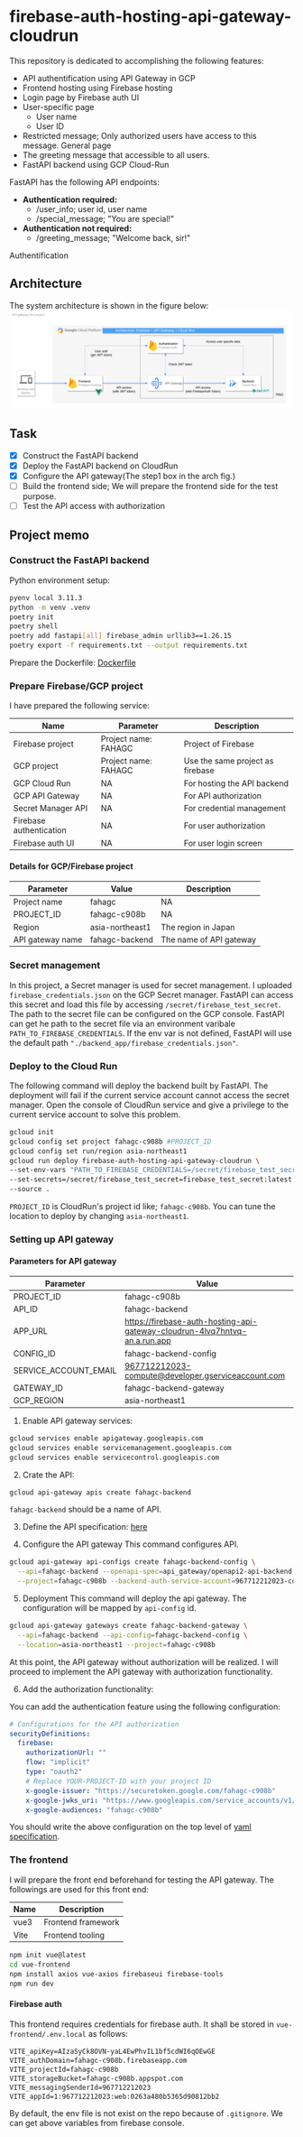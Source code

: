 # firebase-auth-hosting-api-gateway-cloudrun

This repository is dedicated to accomplishing the following features:

- API authentification using API Gateway in GCP
- Frontend hosting using Firebase hosting
- Login page by Firebase auth UI
- User-specific page
    - User name
    - User ID
- Restricted message; Only authorized users have access to this message.
  General page
- The greeting message that accessible to all users.
- FastAPI backend using GCP Cloud-Run

FastAPI has the following API endpoints:

- **Authentication required:**
    - /user_info; user id, user name
    - /special_message; "You are special!"
- **Authentication not required:**
    - /greeting_message; "Welcome back, sir!"

Authentification

## Architecture

The system architecture is shown in the figure below:
![fig](docs/arch_design.drawio.png)

## Task

- [x] Construct the FastAPI backend
- [x] Deploy the FastAPI backend on CloudRun
- [x] Configure the API gateway(The step1 box in the arch fig.)
- [ ] Build the frontend side; We will prepare the frontend side for the test purpose.
- [ ] Test the API access with authorization

## Project memo

### Construct the FastAPI backend

Python environment setup:

```bash
pyenv local 3.11.3
python -m venv .venv
poetry init
poetry shell
poetry add fastapi[all] firebase_admin urllib3==1.26.15
poetry export -f requirements.txt --output requirements.txt
```

Prepare the Dockerfile: [Dockerfile](./Dockerfile)

### Prepare Firebase/GCP project

I have prepared the following service:

| Name                    | Parameter            | Description                      |
|-------------------------|----------------------|----------------------------------|
| Firebase project        | Project name: FAHAGC | Project of Firebase              |
| GCP project             | Project name: FAHAGC | Use the same project as firebase |
| GCP Cloud Run           | NA                   | For hosting the API backend      |
| GCP API Gateway         | NA                   | For API authorization            |
| Secret Manager API      | NA                   | For credential management        |
| Firebase authentication | NA                   | For user authorization           |
| Firebase auth UI        | NA                   | For user login screen            |

#### Details for GCP/Firebase project

| Parameter        | Value           | Description             |
|------------------|-----------------|-------------------------|
| Project name     | fahagc          | NA                      |
| PROJECT_ID       | fahagc-c908b    | NA                      |
| Region           | asia-northeast1 | The region in Japan     |
| API gateway name | fahagc-backend  | The name of API gateway |

### Secret management

In this project, a Secret manager is used for secret management.
I uploaded `firebase_credentials.json` on the GCP Secret manager. FastAPI can access this secret and load this file by
accessing `/secret/firebase_test_secret`.
The path to the secret file can be configured on the GCP console.
FastAPI can get he path to the secret file via an environment varibale `PATH_TO_FIREBASE_CREDENTIALS`. If the env var is
not defined, FastAPI will use the default path `"./backend_app/firebase_credentials.json"`.

### Deploy to the Cloud Run

The following command will deploy the backend built by FastAPI.
The deployment will fail if the current service account cannot access the secret manager.
Open the console of CloudRun service and give a privilege to the current service account to solve this problem.

```bash
gcloud init
gcloud config set project fahagc-c908b #PROJECT_ID
gcloud config set run/region asia-northeast1
gcloud run deploy firebase-auth-hosting-api-gateway-cloudrun \
--set-env-vars "PATH_TO_FIREBASE_CREDENTIALS=/secret/firebase_test_secret" \
--set-secrets=/secret/firebase_test_secret=firebase_test_secret:latest \
--source .
```

`PROJECT_ID` is CloudRun's project id like; `fahagc-c908b`.
You can tune the location to deploy by changing `asia-northeast1`.

### Setting up API gateway

#### Parameters for API gateway

| Parameter             | Value                                                                      |
|-----------------------|----------------------------------------------------------------------------|
| PROJECT_ID            | fahagc-c908b                                                               |
| API_ID                | fahagc-backend                                                             |
| APP_URL               | https://firebase-auth-hosting-api-gateway-cloudrun-4lvq7hntvq-an.a.run.app |
| CONFIG_ID             | fahagc-backend-config                                                      |
| SERVICE_ACCOUNT_EMAIL | 967712212023-compute@developer.gserviceaccount.com                         |
| GATEWAY_ID            | fahagc-backend-gateway                                                     |
| GCP_REGION            | asia-northeast1                                                            |

1. Enable API gateway services:

```bash
gcloud services enable apigateway.googleapis.com
gcloud services enable servicemanagement.googleapis.com
gcloud services enable servicecontrol.googleapis.com
```

2. Crate the API:

```bash
gcloud api-gateway apis create fahagc-backend
```

`fahagc-backend` should be a name of API.

3. Define the API specification:
   [here](api_gateway/openapi2-api-backend.yaml)


4. Configure the API gateway
   This command configures API.

```bash
gcloud api-gateway api-configs create fahagc-backend-config \
  --api=fahagc-backend --openapi-spec=api_gateway/openapi2-api-backend.yaml \
  --project=fahagc-c908b --backend-auth-service-account=967712212023-compute@developer.gserviceaccount.com
```

5. Deployment
   This command will deploy the api gateway. The configuration will be mapped by `api-config` id.

```bash
gcloud api-gateway gateways create fahagc-backend-gateway \
  --api=fahagc-backend --api-config=fahagc-backend-config \
  --location=asia-northeast1 --project=fahagc-c908b
```

At this point, the API gateway without authorization will be realized.
I will proceed to implement the API gateway with authorization functionality.

6. Add the authorization functionality:

You can add the authentication feature using the following configuration:

```yaml
# Configurations for the API authorization
securityDefinitions:
  firebase:
    authorizationUrl: ""
    flow: "implicit"
    type: "oauth2"
    # Replace YOUR-PROJECT-ID with your project ID
    x-google-issuer: "https://securetoken.google.com/fahagc-c908b"
    x-google-jwks_uri: "https://www.googleapis.com/service_accounts/v1/metadata/x509/securetoken@system.gserviceaccount.com"
    x-google-audiences: "fahagc-c908b"
```

You should write the above configuration on the top level
of [yaml specification](api_gateway/openapi2-api-backend.yaml).

### The frontend

I will prepare the front end beforehand for testing the API gateway.
The followings are used for this front end:

| Name | Description        |
|------|--------------------|
| vue3 | Frontend framework |
| Vite | Frontend tooling   |

```bash
npm init vue@latest
cd vue-frontend
npm install axios vue-axios firebaseui firebase-tools
npm run dev
```

#### Firebase auth
This frontend requires credentials for firebase auth.
It shall be stored in `vue-frontend/.env.local` as follows:
```
VITE_apiKey=AIzaSyCk8OVN-yaL4EwPhvIL1bf5cdWI6qOEwGE
VITE_authDomain=fahagc-c908b.firebaseapp.com
VITE_projectId=fahagc-c908b
VITE_storageBucket=fahagc-c908b.appspot.com
VITE_messagingSenderId=967712212023
VITE_appId=1:967712212023:web:0263a480b5365d90812bb2
```
By default, the env file is not exist on the repo because of `.gitignore`.
We can get above variables from firebase console.







